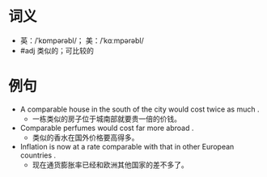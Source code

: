 # 词义
- 英：/ˈkɒmpərəbl/； 美：/ˈkɑːmpərəbl/
- #adj 类似的；可比较的
# 例句
- A comparable house in the south of the city would cost twice as much .
	- 一栋类似的房子位于城南部就要贵一倍的价钱。
- Comparable perfumes would cost far more abroad .
	- 类似的香水在国外价格要高得多。
- Inflation is now at a rate comparable with that in other European countries .
	- 现在通货膨胀率已经和欧洲其他国家的差不多了。

